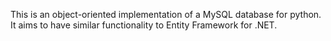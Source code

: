 This is an object-oriented implementation of a MySQL database
for python. It aims to have similar functionality to Entity
Framework for .NET.
